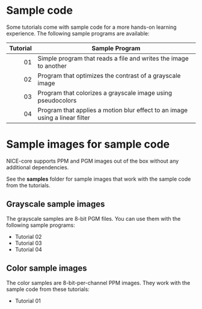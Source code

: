 # Sample code
Some tutorials come with sample code for a more hands-on learning experience.
The following sample programs are available:

| Tutorial | Sample Program |
| -: | - |
| 01 | Simple program that reads a file and writes the image to another|
| 02 | Program that optimizes the contrast of a grayscale image|
| 03 | Program that colorizes a grayscale image using pseudocolors|
| 04 | Program that applies a motion blur effect to an image using a linear filter|

# Sample images for sample code
NICE-core supports PPM and PGM images out of the box without any additional
dependencies.

See the __samples__ folder for sample images that work with the sample code
from the tutorials.

## Grayscale sample images
The grayscale samples are 8-bit PGM files.
You can use them with the following sample programs:

* Tutorial 02
* Tutorial 03
* Tutorial 04

## Color sample images
The color samples are 8-bit-per-channel PPM images.
They work with the sample code from these tutorials:

* Tutorial 01
